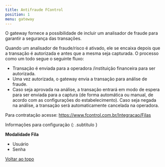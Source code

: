 ```yaml
---
title: Antifraude FControl
position: 1
menu: gateway
---
```


O gateway fornece a possibilidade de incluir um analisador de fraude para garantir a segurança das transações.


Quando um analisador de fraude/risco é ativado, ele se encaixa depois que a transação é autorizada e antes que a mesma seja capturada. O processo como um todo segue o seguinte fluxo:


* Transação é enviada para a operadora /instituição financeira para ser autorizada.
* Uma vez autorizada, o gateway envia a transação para análise de fraude.
* Caso seja aprovada na análise, a transação entrará em modo de espera para ser enviada para a captura (de forma automática ou manual, de acordo com as configurações do estabelecimento). Caso seja negada na análise, a transação será automaticamente cancelada na operadora.

Para contratação acesse: <a href="https://www.fcontrol.com.br/Integracao/Filas" target="_blank" class="linkPadraoVerde">https://www.fcontrol.com.br/Integracao/Filas</a>


Informações para configuração
{: .subtitulo }

**Modalidade Fila**

* Usuário
* Senha




<div class="voltar-ao-topo"><a href="#"><i class="fa fa-arrow-up" aria-hidden="true"></i>Voltar ao topo</a></div>
